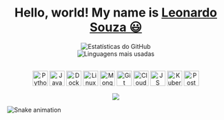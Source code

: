 <div>
  <h1 align="center">
    Hello, world! My name is 
    <a href="https://www.linkedin.com/in/1910-leonardo-souza/">Leonardo Souza 😃️</a>
  </h1>

  <p align="center">
  <img src="https://github-readme-stats.vercel.app/api?username=IamLeonardoSouza&show_icons=true&theme=dracula" alt="Estatísticas do GitHub" />
  <br>
  <img src="https://github-readme-stats.vercel.app/api/top-langs/?username=IamLeonardoSouza&layout=compact&theme=dracula" alt="Linguagens mais usadas" />
</p>

  <div align="center" valign="top"><br>
    <img align="center" alt="Python" height="35" width="35" src="https://www.vectorlogo.zone/logos/python/python-icon.svg">
    <img align="center" alt="Java" height="35" width="35" src="https://www.vectorlogo.zone/logos/java/java-icon.svg">
    <img align="center" alt="Docker" height="35" width="35" src="https://www.vectorlogo.zone/logos/docker/docker-icon.svg">
    <img align="center" alt="Linux" height="35" width="35" src="https://www.vectorlogo.zone/logos/linux/linux-icon.svg">
    <img align="center" alt="MongoDB" height="35" width="35" src="https://www.vectorlogo.zone/logos/mongodb/mongodb-icon.svg">
    <img align="center" alt="Git" height="35" width="35" src="https://www.vectorlogo.zone/logos/git-scm/git-scm-icon.svg">
    <img align="center" alt="Cloud" height="35" width="35" src="https://www.vectorlogo.zone/logos/cloudops/cloudops-icon.svg">
    <img align="center" alt="JS" height="35" width="35" src="https://www.vectorlogo.zone/logos/javascript/javascript-icon.svg">
    <img align="center" alt="Kubernetes" height="35" width="35" src="https://www.vectorlogo.zone/logos/kubernetes/kubernetes-icon.svg">
    <img align="center" alt="Postman" height="35" width="35" src="https://www.vectorlogo.zone/logos/getpostman/getpostman-icon.svg">
    
    
  </div><br>

  <div align="center">
    <a href="https://www.linkedin.com/in/1910-leonardo-souza/" target="_blank"><img src="https://img.shields.io/badge/-LinkedIn-%230077B5?style=for-the-badge&logo=linkedin&logoColor=white" target="_blank"></a> 
  </div>

</div>

![Snake animation](https://github.com/LuigiGF/LuigiGF/blob/output/github-contribution-grid-snake.svg)
